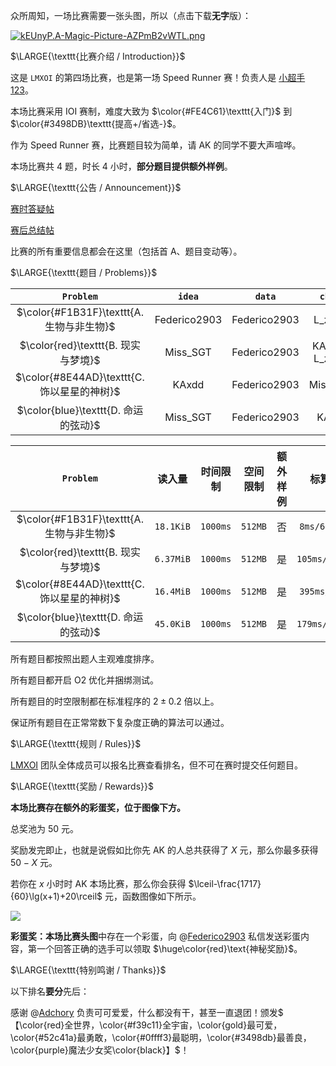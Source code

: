 众所周知，一场比赛需要一张头图，所以（点击下载**无字**版）：

[![kEUnyP.A-Magic-Picture-AZPmB2vWTL.png](https://i.im.ge/2024/10/20/kEUnyP.Adobe-Audition-AZPmB2vWTL.png)](https://im.ge/i/A-Magic-Picture.kEUpBq)

$\LARGE{\texttt{比赛介绍 / Introduction}}$

这是 $\texttt{LMXOI}$ 的第四场比赛，也是第一场 Speed Runner 赛！负责人是 [小超手123](/user/490978)。

本场比赛采用 IOI 赛制，难度大致为 $\color{#FE4C61}\texttt{入门}$ 到 $\color{#3498DB}\texttt{提高+/省选-}$。

作为 Speed Runner 赛，比赛题目较为简单，请 AK 的同学不要大声喧哗。

本场比赛共 $4$ 题，时长 $4$ 小时，**部分题目提供额外样例**。

$\LARGE{\texttt{公告 / Announcement}}$

[赛时答疑帖]()

[赛后总结帖]()

比赛的所有重要信息都会在这里（包括首 A、题目变动等）。



$\LARGE{\texttt{题目 / Problems}}$

|             $\texttt{Problem}$              | $\texttt{idea}$ | $\texttt{data}$ | $\texttt{check}$  |                $\texttt{solution}$                |
| :-----------------------------------------: | :-------------: | :-------------: | :---------------: | :-----------------------------------------------: |
|  $\color{#F1B31F}\texttt{A. 生物与非生物}$  |  Federico2903   |  Federico2903   |     L\_zaa\_L     | [link](https://www.luogu.com.cn/article/nthhyssc) |
|     $\color{red}\texttt{B. 现实与梦境}$     |    Miss_SGT     |  Federico2903   | KAxdd & L\_zaa\_L | [link](https://www.luogu.com.cn/article/eq0ctcuu) |
| $\color{#8E44AD}\texttt{C. 饰以星星的神树}$ |      KAxdd      |  Federico2903   |     Miss_SGT      | [link](https://www.luogu.com.cn/article/bvdh9a3a) |
|    $\color{blue}\texttt{D. 命运的弦动}$     |    Miss_SGT     |  Federico2903   |       KAxdd       | [link](https://www.luogu.com.cn/article/iuzit83d) |


|             $\texttt{Problem}$              |       读入量       |     时间限制      |     空间限制     | 额外样例 |         标算时空         |
| :-----------------------------------------: | :----------------: | :---------------: | :--------------: | :------: | :----------------------: |
|  $\color{#F1B31F}\texttt{A. 生物与非生物}$  | $\texttt{18.1KiB}$ | $\texttt{1000ms}$ | $\texttt{512MB}$ |    否    | $\texttt{8ms/600.00KB}$  |
|     $\color{red}\texttt{B. 现实与梦境}$     | $\texttt{6.37MiB}$ | $\texttt{1000ms}$ | $\texttt{512MB}$ |    是    | $\texttt{105ms/17.32MB}$ |
| $\color{#8E44AD}\texttt{C. 饰以星星的神树}$ | $\texttt{16.4MiB}$ | $\texttt{1000ms}$ | $\texttt{512MB}$ |    是    | $\texttt{395ms/3.82MB}$  |
|    $\color{blue}\texttt{D. 命运的弦动}$     | $\texttt{45.0KiB}$ | $\texttt{1000ms}$ | $\texttt{512MB}$ |    是    | $\texttt{179ms/16.51MB}$ |

所有题目都按照出题人主观难度排序。

所有题目都开启 O2 优化并捆绑测试。

所有题目的时空限制都在标准程序的 $2 \pm 0.2$ 倍以上。

保证所有题目在正常常数下复杂度正确的算法可以通过。

$\LARGE{\texttt{规则 / Rules}}$

[LMXOI](https://www.luogu.com.cn/team/70956) 团队全体成员可以报名比赛查看排名，但不可在赛时提交任何题目。

$\LARGE{\texttt{奖励 / Rewards}}$

**本场比赛存在额外的彩蛋奖，位于图像下方。**

总奖池为 $50$ 元。

奖励发完即止，也就是说假如比你先 AK 的人总共获得了 $X$ 元，那么你最多获得 $50 - X$ 元。

若你在 $x$ 小时时 AK 本场比赛，那么你会获得 $\lceil-\frac{1717}{60}\lg(x+1)+20\rceil$ 元，函数图像如下所示。

![](https://s2.loli.net/2024/10/15/AJ54ZR6jOet9mC1.png)

**彩蛋奖：**本场**比赛头图**中存在一个彩蛋，向 @[Federico2903](/user/381949) 私信发送彩蛋内容，第一个回答正确的选手可以领取 $\huge\color{red}\text{神秘奖励}$。

$\LARGE{\texttt{特别鸣谢 / Thanks}}$

以下排名**要分**先后：

感谢 @[Adchory](https://www.luogu.com.cn/user/590600) 负责可可爱爱，什么都没有干，甚至一直退团！颁发$【\color{red}全世界，\color{#f39c11}全宇宙，\color{gold}最可爱，\color{#52c41a}最勇敢，\color{#0ffff3}最聪明，\color{#3498db}最善良，\color{purple}魔法少女奖\color{black}】$！